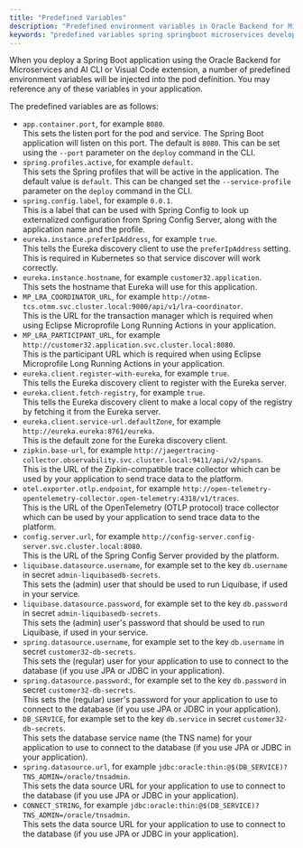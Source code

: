```yaml
---
title: "Predefined Variables"
description: "Predefined environment variables in Oracle Backend for Microservices and AI"
keywords: "predefined variables spring springboot microservices development oracle backend"
---
```


When you deploy a Spring Boot application using the Oracle Backend for Microservices and AI CLI or Visual Code extension, a number of predefined environment variables will be injected into the pod definition. You may reference any of these variables in your application.

The predefined variables are as follows:

- `app.container.port`, for example `8080`.  
  This sets the listen port for the pod and service.  The Spring Boot application will listen on this port.  The default is `8080`.  This can be set using the `--port` parameter on the `deploy` command in the CLI.
- `spring.profiles.active`, for example `default`.  
  This sets the Spring profiles that will be active in the application.  The default value is `default`.  This can be changed set the `--service-profile` parameter on the `deploy` command in the CLI.
- `spring.config.label`, for example `0.0.1`.  
  This is a label that can be used with Spring Config to look up externalized configuration from Spring Config Server, along with the application name and the profile.
- `eureka.instance.preferIpAddress`, for example `true`.  
  This tells the Eureka discovery client to use the `preferIpAddress` setting.  This is required in Kubernetes so that service discover will work correctly.
- `eureka.instance.hostname`, for example `customer32.application`.  
  This sets the hostname that Eureka will use for this application.
- `MP_LRA_COORDINATOR_URL`, for example `http://otmm-tcs.otmm.svc.cluster.local:9000/api/v1/lra-coordinator`.  
  This is the URL for the transaction manager which is required when using Eclipse Microprofile Long Running Actions in your application.
- `MP_LRA_PARTICIPANT_URL`, for example `http://customer32.application.svc.cluster.local:8080`.  
  This is the participant URL which is required when using Eclipse Microprofile Long Running Actions in your application.
- `eureka.client.register-with-eureka`, for example `true`.  
  This tells the Eureka discovery client to register with the Eureka server.
- `eureka.client.fetch-registry`, for example `true`.  
  This tells the Eureka discovery client to make a local copy of the registry by fetching it from the Eureka server.
- `eureka.client.service-url.defaultZone`, for example `http://eureka.eureka:8761/eureka`.  
  This is the default zone for the Eureka discovery client.
- `zipkin.base-url`, for example `http://jaegertracing-collector.observability.svc.cluster.local:9411/api/v2/spans`.  
  This is the URL of the Zipkin-compatible trace collector which can be used by your application to send trace data to the platform.
- `otel.exporter.otlp.endpoint`, for example `http://open-telemetry-opentelemetry-collector.open-telemetry:4318/v1/traces`.  
  This is the URL of the OpenTelemetry (OTLP protocol) trace collector which can be used by your application to send trace data to the platform.
- `config.server.url`, for example `http://config-server.config-server.svc.cluster.local:8080`.  
  This is the URL of the Spring Config Server provided by the platform.
- `liquibase.datasource.username`, for example set to the key `db.username` in secret `admin-liquibasedb-secrets`.  
  This sets the (admin) user that should be used to run Liquibase, if used in your service.
- `liquibase.datasource.password`, for example set to the key `db.password` in secret `admin-liquibasedb-secrets`.  
  This sets the (admin) user's password that should be used to run Liquibase, if used in your service.
- `spring.datasource.username`, for example set to the key `db.username` in secret `customer32-db-secrets`.  
  This sets the (regular) user for your application to use to connect to the database (if you use JPA or JDBC in your application).
- `spring.datasource.password`:, for example set to the key `db.password` in secret `customer32-db-secrets`.  
  This sets the (regular) user's password for your application to use to connect to the database (if you use JPA or JDBC in your application).
- `DB_SERVICE`, for example set to the key `db.service` in secret `customer32-db-secrets`.  
  This sets the database service name (the TNS name) for your application to use to connect to the database (if you use JPA or JDBC in your application).
- `spring.datasource.url`, for example `jdbc:oracle:thin:@$(DB_SERVICE)?TNS_ADMIN=/oracle/tnsadmin`.  
  This sets the data source URL for your application to use to connect to the database (if you use JPA or JDBC in your application).
- `CONNECT_STRING`, for example `jdbc:oracle:thin:@$(DB_SERVICE)?TNS_ADMIN=/oracle/tnsadmin`.  
  This sets the data source URL for your application to use to connect to the database (if you use JPA or JDBC in your application).

